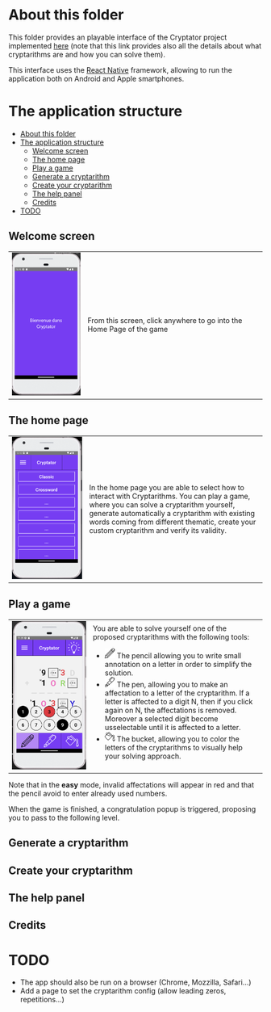 # About this folder

This folder provides an playable interface of the Cryptator project implemented [here](https://github.com/arnaud-m/cryptator) (note that this link provides also all the details about what cryptarithms are and how you can solve them). 

This interface uses the [React Native](https://reactnative.dev/) framework, allowing to run the application both on Android and Apple smartphones. 

# The application structure

- [About this folder](#about-this-folder)
- [The application structure](#the-application-structure)
  - [Welcome screen](#welcome-screen)
  - [The home page](#the-home-page)
  - [Play a game](#play-a-game)
  - [Generate a cryptarithm](#generate-a-cryptarithm)
  - [Create your cryptarithm](#create-your-cryptarithm)
  - [The help panel](#the-help-panel)
  - [Credits](#credits)
- [TODO](#todo)

## Welcome screen

<table>
  <tbody>
    <tr>
      <td>
        <img src="readmeImages/welcomePage.png" alt="welcomepage" width="200"> 
      </td>
      <td>
        From this screen, click anywhere to go into the Home Page of the game
      </td>
    </tr>
  </tbody>
</table>

## The home page

<table>
  <tbody>
    <tr>
      <td>
        <img src="readmeImages/homePage.png" alt="welcomepage" width="1000"> 
      </td>
      <td>
       In the home page you are able to select how to interact with Cryptarithms. You can play a game, where you can solve a cryptarithm yourself, generate automatically a cryptarithm with existing words coming from different thematic, create your custom cryptarithm and verify its validity.
      </td>
    </tr>
  </tbody>
</table>

## Play a game


<table>
  <tbody>
    <tr>
      <td>
      <img src="readmeImages/sendmoremoney.png" alt="sendmoremoney" width="1000"> 
      </td>
      <td>
          You are able to solve yourself one of the proposed cryptarithms with the following tools:  
        <ul>
        <li>
          <img src="font/icons/pencil.svg" alt="the bucket" width="20" style="background:white"/> The pencil allowing you to write small annotation on a letter in order to simplify the solution.
        </li>
        <li>
          <img src="font/icons/pen.svg" alt="the bucket" width="20" style="background:white"/> The pen, allowing you to make an affectation to a letter of the cryptarithm. If a letter is affected to a digit N, then if you click again on N, the affectations is removed. Moreover a selected digit become usselectable until it is affected to a letter. 
        </li>
        <li>
          <img src="font/icons/bucket.svg" alt="the bucket" width="20" style="background:white"/> The bucket, allowing you to color the letters of the cryptarithms to visually help your solving approach.
        </li>
        </ul>
      </td>
    </tr>
  </tbody>
</table>


<!-- -  [![Watch the video](https://i.imgur.com/vKb2F1B.png)](https://youtu.be/vt5fpE0bzSY) -->


Note that in the **easy** mode, invalid affectations will appear in red and that the pencil avoid to enter already used numbers.

When the game is finished, a congratulation popup is triggered, proposing you to pass to the following level.

## Generate a cryptarithm

## Create your cryptarithm

## The help panel

## Credits

# TODO

- The app should also be run on a browser (Chrome, Mozzilla, Safari...)
- Add a page to set the cryptarithm config (allow leading zeros, repetitions...)